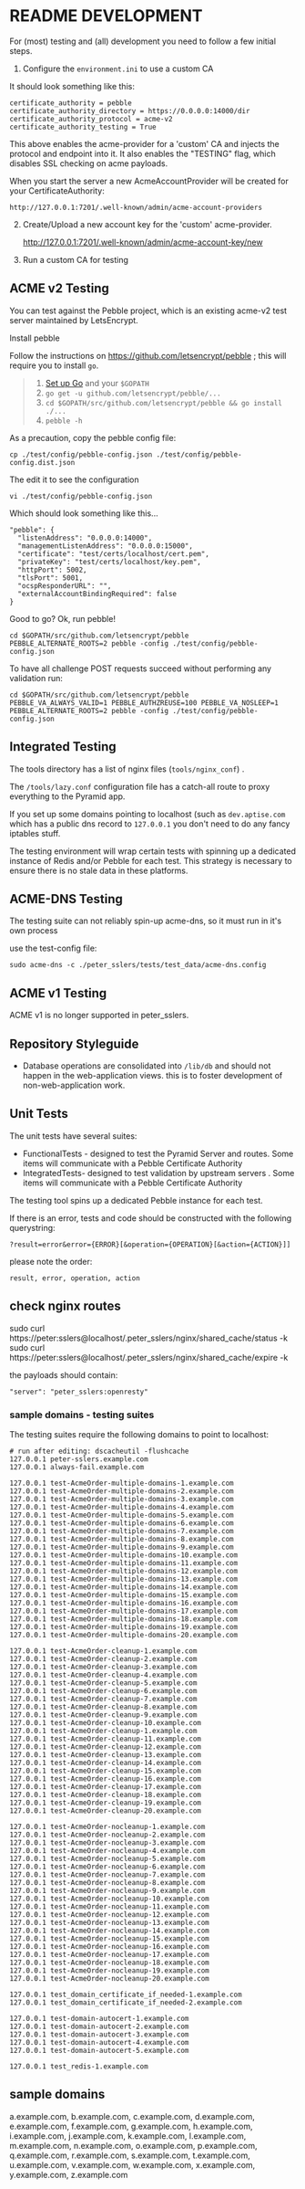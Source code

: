 README DEVELOPMENT
================================

For (most) testing and (all) development you need to follow a few initial steps.

1. Configure the `environment.ini` to use a custom CA

It should look something like this:

	certificate_authority = pebble
	certificate_authority_directory = https://0.0.0.0:14000/dir
	certificate_authority_protocol = acme-v2
	certificate_authority_testing = True

This above enables the acme-provider for a 'custom' CA and injects the protocol and endpoint into it.
It also enables the "TESTING" flag, which disables SSL checking on acme payloads.

When you start the server a new AcmeAccountProvider will be created for your CertificateAuthority:

	http://127.0.0.1:7201/.well-known/admin/acme-account-providers

2.  Create/Upload a new account key for the 'custom' acme-provider.

	http://127.0.0.1:7201/.well-known/admin/acme-account-key/new


3. Run a custom CA for testing

## ACME v2 Testing

You can test against the Pebble project, which is an existing acme-v2 test server maintained by LetsEncrypt.

Install pebble

Follow the instructions on https://github.com/letsencrypt/pebble ; this will require you to install `go`.

> 1. [Set up Go](https://golang.org/doc/install) and your `$GOPATH`
> 2. `go get -u github.com/letsencrypt/pebble/...`
> 3. `cd $GOPATH/src/github.com/letsencrypt/pebble && go install ./...`
> 4. `pebble -h`

As a precaution, copy the pebble config file:

    cp ./test/config/pebble-config.json ./test/config/pebble-config.dist.json

The edit it to see the configuration

	vi ./test/config/pebble-config.json

Which should look something like this...

	"pebble": {
	  "listenAddress": "0.0.0.0:14000",
	  "managementListenAddress": "0.0.0.0:15000",
	  "certificate": "test/certs/localhost/cert.pem",
	  "privateKey": "test/certs/localhost/key.pem",
	  "httpPort": 5002,
	  "tlsPort": 5001,
	  "ocspResponderURL": "",
	  "externalAccountBindingRequired": false
	}


Good to go?  Ok, run pebble!

	cd $GOPATH/src/github.com/letsencrypt/pebble
    PEBBLE_ALTERNATE_ROOTS=2 pebble -config ./test/config/pebble-config.json

To have all challenge POST requests succeed without performing any validation run:

	cd $GOPATH/src/github.com/letsencrypt/pebble
	PEBBLE_VA_ALWAYS_VALID=1 PEBBLE_AUTHZREUSE=100 PEBBLE_VA_NOSLEEP=1 PEBBLE_ALTERNATE_ROOTS=2 pebble -config ./test/config/pebble-config.json

## Integrated Testing

The tools directory has a list of nginx files (`tools/nginx_conf`) .

The `/tools/lazy.conf` configuration file has a catch-all route to proxy everything to the Pyramid app. 

If you set up some domains pointing to localhost (such as `dev.aptise.com` which has a public dns record to `127.0.0.1` you don't need to do any fancy iptables stuff.

The testing environment will wrap certain tests with spinning up a dedicated instance of Redis and/or Pebble for each test. This strategy is necessary to ensure there is no stale data in these platforms.


## ACME-DNS Testing

The testing suite can not reliably spin-up acme-dns, so it must run in it's own process

use the test-config file:

	sudo acme-dns -c ./peter_sslers/tests/test_data/acme-dns.config


## ACME v1 Testing

ACME v1 is no longer supported in peter_sslers.


## Repository Styleguide

* Database operations are consolidated into `/lib/db` and should not happen in the web-application views. this is to foster development of non-web-application work.


## Unit Tests

The unit tests have several suites:

* FunctionalTests - designed to test the Pyramid Server and routes. Some items will communicate with a Pebble Certificate Authority
* IntegratedTests- designed to test validation by upstream servers . Some items will communicate with a Pebble Certificate Authority

The testing tool spins up a dedicated Pebble instance for each test.

If there is an error, tests and code should be constructed with the following querystring:

	?result=error&error={ERROR}[&operation={OPERATION}[&action={ACTION}]]

please note the order:

	result, error, operation, action
	

## check nginx routes

sudo curl https://peter:sslers@localhost/.peter_sslers/nginx/shared_cache/status -k 
sudo curl https://peter:sslers@localhost/.peter_sslers/nginx/shared_cache/expire -k 

the payloads should contain:

	"server": "peter_sslers:openresty"



### sample domains - testing suites

The testing suites require the following domains to point to localhost:

	# run after editing: dscacheutil -flushcache
	127.0.0.1 peter-sslers.example.com
	127.0.0.1 always-fail.example.com

	127.0.0.1 test-AcmeOrder-multiple-domains-1.example.com
	127.0.0.1 test-AcmeOrder-multiple-domains-2.example.com
	127.0.0.1 test-AcmeOrder-multiple-domains-3.example.com
	127.0.0.1 test-AcmeOrder-multiple-domains-4.example.com
	127.0.0.1 test-AcmeOrder-multiple-domains-5.example.com
	127.0.0.1 test-AcmeOrder-multiple-domains-6.example.com
	127.0.0.1 test-AcmeOrder-multiple-domains-7.example.com
	127.0.0.1 test-AcmeOrder-multiple-domains-8.example.com
	127.0.0.1 test-AcmeOrder-multiple-domains-9.example.com
	127.0.0.1 test-AcmeOrder-multiple-domains-10.example.com
	127.0.0.1 test-AcmeOrder-multiple-domains-11.example.com
	127.0.0.1 test-AcmeOrder-multiple-domains-12.example.com
	127.0.0.1 test-AcmeOrder-multiple-domains-13.example.com
	127.0.0.1 test-AcmeOrder-multiple-domains-14.example.com
	127.0.0.1 test-AcmeOrder-multiple-domains-15.example.com
	127.0.0.1 test-AcmeOrder-multiple-domains-16.example.com
	127.0.0.1 test-AcmeOrder-multiple-domains-17.example.com
	127.0.0.1 test-AcmeOrder-multiple-domains-18.example.com
	127.0.0.1 test-AcmeOrder-multiple-domains-19.example.com
	127.0.0.1 test-AcmeOrder-multiple-domains-20.example.com

	127.0.0.1 test-AcmeOrder-cleanup-1.example.com
	127.0.0.1 test-AcmeOrder-cleanup-2.example.com
	127.0.0.1 test-AcmeOrder-cleanup-3.example.com
	127.0.0.1 test-AcmeOrder-cleanup-4.example.com
	127.0.0.1 test-AcmeOrder-cleanup-5.example.com
	127.0.0.1 test-AcmeOrder-cleanup-6.example.com
	127.0.0.1 test-AcmeOrder-cleanup-7.example.com
	127.0.0.1 test-AcmeOrder-cleanup-8.example.com
	127.0.0.1 test-AcmeOrder-cleanup-9.example.com
	127.0.0.1 test-AcmeOrder-cleanup-10.example.com
	127.0.0.1 test-AcmeOrder-cleanup-1.example.com
	127.0.0.1 test-AcmeOrder-cleanup-11.example.com
	127.0.0.1 test-AcmeOrder-cleanup-12.example.com
	127.0.0.1 test-AcmeOrder-cleanup-13.example.com
	127.0.0.1 test-AcmeOrder-cleanup-14.example.com
	127.0.0.1 test-AcmeOrder-cleanup-15.example.com
	127.0.0.1 test-AcmeOrder-cleanup-16.example.com
	127.0.0.1 test-AcmeOrder-cleanup-17.example.com
	127.0.0.1 test-AcmeOrder-cleanup-18.example.com
	127.0.0.1 test-AcmeOrder-cleanup-19.example.com
	127.0.0.1 test-AcmeOrder-cleanup-20.example.com

	127.0.0.1 test-AcmeOrder-nocleanup-1.example.com
	127.0.0.1 test-AcmeOrder-nocleanup-2.example.com
	127.0.0.1 test-AcmeOrder-nocleanup-3.example.com
	127.0.0.1 test-AcmeOrder-nocleanup-4.example.com
	127.0.0.1 test-AcmeOrder-nocleanup-5.example.com
	127.0.0.1 test-AcmeOrder-nocleanup-6.example.com
	127.0.0.1 test-AcmeOrder-nocleanup-7.example.com
	127.0.0.1 test-AcmeOrder-nocleanup-8.example.com
	127.0.0.1 test-AcmeOrder-nocleanup-9.example.com
	127.0.0.1 test-AcmeOrder-nocleanup-10.example.com
	127.0.0.1 test-AcmeOrder-nocleanup-11.example.com
	127.0.0.1 test-AcmeOrder-nocleanup-12.example.com
	127.0.0.1 test-AcmeOrder-nocleanup-13.example.com
	127.0.0.1 test-AcmeOrder-nocleanup-14.example.com
	127.0.0.1 test-AcmeOrder-nocleanup-15.example.com
	127.0.0.1 test-AcmeOrder-nocleanup-16.example.com
	127.0.0.1 test-AcmeOrder-nocleanup-17.example.com
	127.0.0.1 test-AcmeOrder-nocleanup-18.example.com
	127.0.0.1 test-AcmeOrder-nocleanup-19.example.com
	127.0.0.1 test-AcmeOrder-nocleanup-20.example.com

	127.0.0.1 test_domain_certificate_if_needed-1.example.com
	127.0.0.1 test_domain_certificate_if_needed-2.example.com

	127.0.0.1 test-domain-autocert-1.example.com
	127.0.0.1 test-domain-autocert-2.example.com
	127.0.0.1 test-domain-autocert-3.example.com
	127.0.0.1 test-domain-autocert-4.example.com
	127.0.0.1 test-domain-autocert-5.example.com

	127.0.0.1 test_redis-1.example.com


## sample domains

a.example.com, b.example.com, c.example.com, d.example.com, e.example.com, f.example.com, g.example.com, h.example.com, i.example.com, j.example.com, k.example.com, l.example.com, m.example.com, n.example.com, o.example.com, p.example.com, q.example.com, r.example.com, s.example.com, t.example.com, u.example.com, v.example.com, w.example.com, x.example.com, y.example.com, z.example.com



